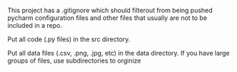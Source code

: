 This project has a .gitignore which should filterout from being pushed pycharm configuration files and other files that usually are not to be included in a repo. 

Put all code (.py files) in the src directory.

Put all data files (.csv, .png, .jpg, etc) in the data directory. If you have large groups of files, use subdirectories to orginize
